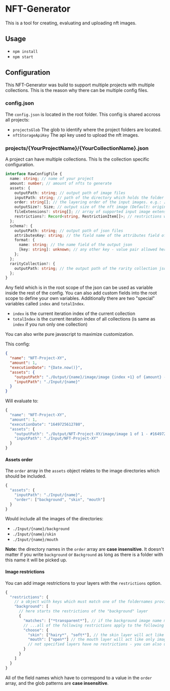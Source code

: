 # NFT-Generator

This is a tool for creating, evaluating and uploading nft images.

## Usage

- `npm install`
- `npm start`

## Configuration

This NFT-Generator was build to support multiple projects with multiple collections. This is the reason why there can be multiple config files.

### config.json

The `config.json` is located in the root folder. This config is shared accross all projects:

- `projectsGlob` The glob to identify where the project folders are located.
- `nftStorageApiKey` The api key used to upload the nft images.

### projects/{YourProjectName}/{YourCollectionName}.json

A project can have multiple collections.
This Is the collection specific configuration.

```ts
interface RawConfigFile {
  name: string; // name of your project
  amount: number; // amount of nfts to generate
  assets: {
    outputPath: string; // output path of image files
    inputPath: string; // path of the directory which holds the folder with the input images
    order: string[]; // the layering order of the input images. e.g.: ["Background", "Skin", "Mouth"] (not case sensitive)
    outputSize?: Size; // output size of the nft image (Default: original size)
    fileExtensions?: string[]; // array of supported input image extensions (Default: ['png', 'jpg', 'jpeg'])
    restrictions?: Record<string, RestrictionItem[]>; // restrictions which apply for each image
  };
  schema?: {
    outputPath: string; // output path of json files
    attributesKey: string; // the field name of the attributes field of the output json
    format: {
      name: string; // the name field of the output json
      [key: string]: unknown; // any other key - value pair allowed here
    };
  };
  rarityCollection?: {
    outputPath: string; // the output path of the rarity collection json file (if not present rarity collection won't run)
  };
}
```

Any field which is in the root scope of the json can be used as variable inside the rest of the config.
You can also add custom fields into the root scope to define your own variables.
Additionally there are two "special" variables called `index` and `totalIndex`.

- `index` is the current iteration index of the current collection
- `totalIndex` is the current iteration index of all collections (is same as `index` if you run only one collection)

You can also write pure javascript to maximize customization.

This config:

```json
{
  "name": "NFT-Project-XY",
  "amount": 1,
  "executionDate": "{Date.now()}",
  "assets": {
    "outputPath": "./Output/{name}/image/image {index +1} of {amount} - #{executionDate}.png",
    "inputPath": "./Input/{name}"
  }
}
```

Will evaluate to:

```js
{
  "name": "NFT-Project-XY",
  "amount": 1,
  "executionDate": "1649725612780",
  "assets": {
    "outputPath": "./Output/NFT-Project-XY/image/image 1 of 1 - #1649725612780.png",
    "inputPath": "./Input/NFT-Project-XY"
  }
}
```

#### Assets order

The `order` array in the `assets` object relates to the image directories which should be included.

```js
{
  "assets": {
    "inputPath": "./Input/{name}",
    "order": ["background", "skin", "mouth"]
  }
}
```

Would include all the images of the directories:

- `./Input/{name}/background`
- `./Input/{name}/skin`
- `./Input/{name}/mouth`

**Note:** the directory names in the `order` array are **case insensitive**. It doesn't matter if you write `background` or `Background` as long as there is a folder with this name it will be picked up.

#### Image restrictions

You can add image restrictions to your layers with the `restrictions` option.

```js
{
  "restrictions": {
    // a object with keys which must match one of the foldernames provided in the order option
    "background": [
      // here starts the restrictions of the "background" layer
      {
        "matches": ["*transparent*"], // if the background image name matches this set of globs...
        // ...all of the following restrictions apply to the following layers:
        "choose": {
          "skin": ["hairy*", "soft*"], // the skin layer will act like only images which matches those globs are available
          "mouth": ["open*"] // the mouth layer will act like only images which matches those globs are available
          // not specified layers have no restrictions - you can also use '["*"]' to remove all restrictions explicitely on following layers.
        }
      }
    ]
  }
}
```

All of the field names which have to correspond to a value in the `order` array, and the glob patterns are **case insensitive**.
